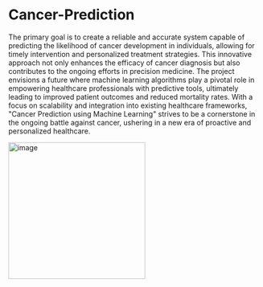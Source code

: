 # Cancer-Prediction
The primary goal is to create a reliable and accurate system capable of predicting the likelihood of cancer development in individuals, allowing for timely intervention and personalized treatment strategies. This innovative approach not only enhances the efficacy of cancer diagnosis but also contributes to the ongoing efforts in precision medicine. The project envisions a future where machine learning algorithms play a pivotal role in empowering healthcare professionals with predictive tools, ultimately leading to improved patient outcomes and reduced mortality rates. With a focus on scalability and integration into existing healthcare frameworks, "Cancer Prediction using Machine Learning" strives to be a cornerstone in the ongoing battle against cancer, ushering in a new era of proactive and personalized healthcare.



<img width="272" alt="image" src="https://github.com/Deepashri22/Cancer-Prediction/assets/89677697/fbd6511c-486e-47e8-90f5-3d6ae58053ba">
